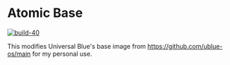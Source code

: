 # Atomic Base

[![build-40](https://github.com/crms1496/ublue-base/actions/workflows/build.yml/badge.svg)](https://github.com/crms1496/ublue-base/actions/workflows/build.yml)

This modifies Universal Blue's base image from https://github.com/ublue-os/main for my personal use.
